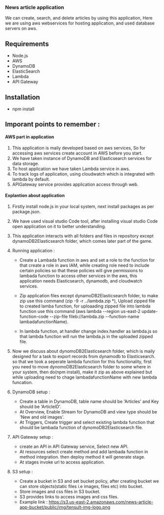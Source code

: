 ### News article application
We can create, search, and delete articles by using this application, Here we are using aws webservices for hosting application, and used database servers on aws.   

## Requirements 
 - Node.js
 - AWS 
 - DynamoDB
 - ElasticSearch
 - Lambda
 - API Gateway

## Installation

 - npm install

## Imporant points to remember :

#### AWS part in application

1. This application is maily developed based on aws services, So for accessing aws services create account in AWS before you start.
1. We have taken instance of DynamoDB and Elasticsearch services for data storage.
1. To host application we have taken Lambda service in aws.
1. To track logs of application, using cloudwatch which is integrated with lambda by default.
1. APIGateway service provides application access through web.

#### Explantion about application

1. Firstly install node.js in your local system, next install packages as per package.json.
1. We have used visual studio Code tool, after installing visual studio Code open application on it to better understanding.
1. This application interacts with all folders and files in repository except dynamoDB2Elasticsearch folder, which comes later part of the game.

1. Running application :

    * Create a Lambada function in aws and set a role to the function for that create a role in aws IAM, while creating role need to include certain policies so that these policies will give permissions to lambada function to access other services in the aws, this application needs Elasticsearch, dynamodb, and cloudwatch services.

    * Zip application files except dynamoDB2Elasticsearch folder, to make zip use this command (zip -9 -r ../lambda.zip *),  Upload zipped file to created lamba function, for uploaading zipped file into lambda function use this command (aws lambda --region us-east-2 update-function-code --zip-file fileb://lambda.zip  --function-name lambadafunctionName).

    * In lambda function, at handler change index.handler as lambda.js so that lambda function will run the lambda.js in the uploaded zipped file.

1. Now we discuss about dynomoDB2Elasticsearch folder, which is maily designed for a task to export records from dynamodb to Elasticsearch. so that we took a seperate lambda function for this functionality, first you need to move dynomoDB2Elasticsearch folder to some where in your system, then do(npm install), make it zip as above explained but while uploading need to chage lambadafunctionName with new lambda funcation.

1. DynamoDB setup :
    *  Create a table in DynamoDB, table name should be 'Articles' and Key should be 'ArticleID'.
    * At Overview, Enable Stream for DynamoDB and view type should be 'New and old images'.
    * At Triggers, Create trigger and select existing lambda function that should be lambada function of dynomoDB2Elasticsearch file.

1. API Gateway setup :
    * create an API in API Gateway service, Select new API.
    * At resources select create method and add lambada function in method integration. then deploy method it will generate stage.
    * At stages invoke url to access application.

1. S3 setup :
    * Create a bucket in S3 and set bucket policy, after creating bucket we can store objects(static files i.e images, files etc) into bucket.
    * Store images and css files in S3 bucket.
    * S3 provides links to access images and css files.
    * Example link :  	https://s3.us-east-2.amazonaws.com/news-article-app-bucket/public/img/tensult-img-logo.png









